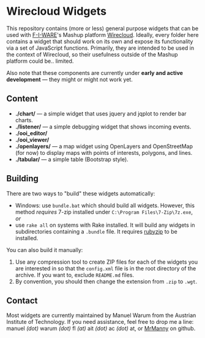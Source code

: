 # Wirecloud Widgets

This repository contains (more or less) general purpose widgets that can be used with
[F-I-WARE](http://www.fi-ware.eu/)'s Mashup platform [Wirecloud](http://conwet.fi.upm.es/wirecloud/).
Ideally, every folder here contains a widget that should work on its own and expose its functionality via a set of
JavaScript functions. Primarily, they are intended to be used in the context of Wirecloud, so their usefulness outside
of the Mashup platform could be.. limited.

Also note that these components are currently under **early and active development** — they might or might not work yet.


## Content

* **./chart/** — a simple widget that uses jquery and jqplot to render bar charts.
* **./listener/** — a simple debugging widget that shows incoming events.
* **./ooi_editor/**
* **./ooi_viewer/**
* **./openlayers/** — a map widget using OpenLayers and OpenStreetMap (for now) to display maps with points of interests, polygons, and lines.
* **./tabular/** — a simple table (Bootstrap style).

## Building

There are two ways to "build" these widgets automatically:

* Windows: use `bundle.bat` which should build all widgets. However, this method *requires* 7-zip installed under `C:\Program Files\7-Zip\7z.exe`, *or*
* use `rake all` on systems with Rake installed. It will build any widgets in subdirectories containing a `.bundle` file. It requires [rubyzip](https://github.com/rubyzip/rubyzip) to be installed.

You can also build it manually:

1. Use any compression tool to create ZIP files for each of the widgets you are interested in so that the `config.xml` file is in the root directory of the archive. If you want to, exclude `README.md` files.
2. By convention, you should then change the extension from `.zip` to `.wgt`.

## Contact

Most widgets are currently maintained by Manuel Warum from the Austrian Institute of Technology. If you need assistance,
feel free to drop me a line: manuel *(dot)* warum *(dot)* fl *(at)* ait *(dot)* ac *(dot)* at, or [MrManny](https://github.com/MrManny) on github.
